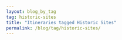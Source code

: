 ```yaml
---
layout: blog_by_tag
tag: historic-sites
title: "Itineraries tagged Historic Sites"
permalink: /blog/tag/historic-sites/
---
```

